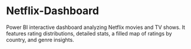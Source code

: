 # Netflix-Dashboard
Power BI interactive dashboard analyzing Netflix movies and TV shows. It features rating distributions, detailed stats, a filled map of ratings by country, and genre insights.
